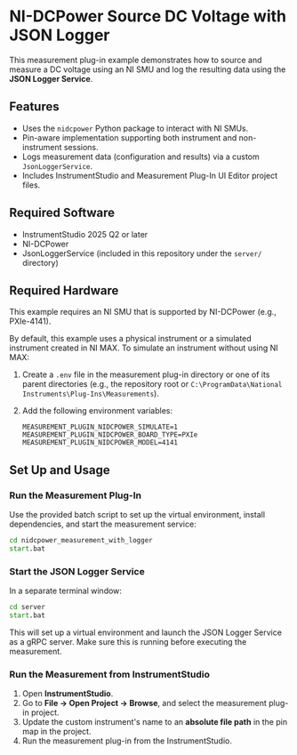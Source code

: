 # NI-DCPower Source DC Voltage with JSON Logger

This measurement plug-in example demonstrates how to source and measure a DC voltage using an NI SMU and log the resulting data using the **JSON Logger Service**.

## Features

- Uses the `nidcpower` Python package to interact with NI SMUs.
- Pin-aware implementation supporting both instrument and non-instrument sessions.
- Logs measurement data (configuration and results) via a custom `JsonLoggerService`.
- Includes InstrumentStudio and Measurement Plug-In UI Editor project files.

## Required Software

- InstrumentStudio 2025 Q2 or later
- NI-DCPower
- JsonLoggerService (included in this repository under the `server/` directory)

## Required Hardware

This example requires an NI SMU that is supported by NI-DCPower (e.g., PXIe-4141).

By default, this example uses a physical instrument or a simulated instrument created in NI MAX. To simulate an instrument without using NI MAX:

1. Create a `.env` file in the measurement plug-in directory or one of its parent directories (e.g., the repository root or `C:\ProgramData\National Instruments\Plug-Ins\Measurements`).
2. Add the following environment variables:

    ```env
    MEASUREMENT_PLUGIN_NIDCPOWER_SIMULATE=1
    MEASUREMENT_PLUGIN_NIDCPOWER_BOARD_TYPE=PXIe
    MEASUREMENT_PLUGIN_NIDCPOWER_MODEL=4141
    ```

## Set Up and Usage

### Run the Measurement Plug-In

Use the provided batch script to set up the virtual environment, install dependencies, and start the measurement service:

```cmd
cd nidcpower_measurement_with_logger
start.bat
```

### Start the JSON Logger Service

In a separate terminal window:

```cmd
cd server
start.bat
```

This will set up a virtual environment and launch the JSON Logger Service as a gRPC server. Make sure this is running before executing the measurement.

### Run the Measurement from InstrumentStudio

1. Open **InstrumentStudio**.
2. Go to **File -> Open Project -> Browse**, and select the measurement plug-in project.
3. Update the custom instrument's name to an **absolute file path** in the pin map in the project.
4. Run the measurement plug-in from the InstrumentStudio.
